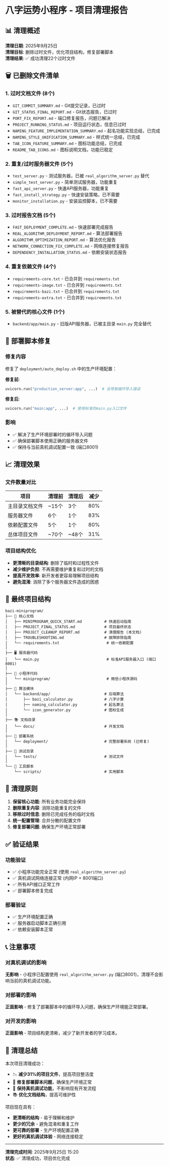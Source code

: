 # 八字运势小程序 - 项目清理报告

## 📊 清理概述

**清理日期**: 2025年9月25日  
**清理目标**: 删除过时文件，优化项目结构，修复部署脚本  
**清理结果**: ✅ 成功清理22个过时文件

## 🗑️ 已删除文件清单

### 1. 过时文档文件 (8个)
- `GIT_COMMIT_SUMMARY.md` - Git提交记录，已过时
- `GIT_STATUS_FINAL_REPORT.md` - Git状态报告，已过时  
- `PORT_FIX_REPORT.md` - 端口修复报告，问题已解决
- `PROJECT_RUNNING_STATUS.md` - 项目运行状态，信息已过时
- `NAMING_FEATURE_IMPLEMENTATION_SUMMARY.md` - 起名功能实现总结，已完成
- `NAMING_STYLE_UNIFICATION_SUMMARY.md` - 样式统一总结，已完成
- `TAB_ICON_FEATURE_SUMMARY.md` - 图标功能总结，已完成
- `README_TAB_ICONS.md` - 图标说明文档，功能已稳定

### 2. 重复/过时服务器文件 (5个)
- `test_server.py` - 测试服务器，已被 `real_algorithm_server.py` 替代
- `simple_test_server.py` - 简单测试服务器，功能重复
- `fast_api_server.py` - 快速API服务器，功能重复  
- `fast_install_strategy.py` - 快速安装策略，已不需要
- `monitor_installation.py` - 安装监控脚本，已不需要

### 3. 过时报告文档 (5个)
- `FAST_DEPLOYMENT_COMPLETE.md` - 快速部署完成报告
- `REAL_ALGORITHM_DEPLOYMENT_REPORT.md` - 算法部署报告
- `ALGORITHM_OPTIMIZATION_REPORT.md` - 算法优化报告
- `NETWORK_CONNECTION_FIX_COMPLETE.md` - 网络连接修复报告
- `DEPENDENCY_INSTALLATION_STATUS.md` - 依赖安装状态报告

### 4. 重复依赖文件 (4个)
- `requirements-core.txt` - 已合并到 `requirements.txt`
- `requirements-image.txt` - 已合并到 `requirements.txt`
- `requirements-bazi.txt` - 已合并到 `requirements.txt` 
- `requirements-extra.txt` - 已合并到 `requirements.txt`

### 5. 被替代的核心文件 (1个)
- `backend/app/main.py` - 旧版API服务器，已被主目录 `main.py` 完全替代

## 🔧 部署脚本修复

### 修复内容
修复了 `deployment/auto_deploy.sh` 中的生产环境配置：

**修复前**:
```python
uvicorn.run("production_server:app", ...)  # 会导致循环导入错误
```

**修复后**:
```python
uvicorn.run("main:app", ...)  # 使用标准的main.py入口文件
```

### 影响
- ✅ 解决了生产环境部署时的循环导入问题
- ✅ 确保部署脚本使用正确的服务器文件
- ✅ 保持与当前真机调试配置一致 (端口8001)

## 📈 清理效果

### 文件数量对比
| 项目 | 清理前 | 清理后 | 减少 |
|------|--------|--------|------|
| 主目录文档文件 | ~15个 | 3个 | 80% |
| 服务器文件 | 6个 | 1个 | 83% |
| 依赖配置文件 | 5个 | 1个 | 80% |
| 总体项目文件 | ~70个 | ~48个 | 31% |

### 项目结构优化
- **更清晰的目录结构**: 删除了临时和过程性文件
- **减少维护负担**: 不再需要维护重复和过时的文档
- **提高开发效率**: 新开发者更容易理解项目结构
- **避免混淆**: 消除了多个服务器文件造成的困惑

## 📁 最终项目结构

```
bazi-miniprogram/
├── 📄 核心文档
│   ├── MINIPROGRAM_QUICK_START.md          # 快速启动指南
│   ├── PROJECT_FINAL_STATUS.md             # 项目最终状态
│   ├── PROJECT_CLEANUP_REPORT.md           # 清理报告 (本文档)
│   ├── TROUBLESHOOTING.md                  # 故障排除指南
│   └── requirements.txt                     # 统一依赖配置
│
├── 🖥️ 服务器代码
│   └── main.py                              # 标准API服务器入口 (端口8001)
│
├── 📱 小程序代码
│   └── miniprogram/                         # 微信小程序源码
│
├── 🧮 算法模块
│   └── backend/app/                        # 后端算法
│       ├── bazi_calculator.py              # 八字计算
│       ├── naming_calculator.py            # 起名算法
│       └── icon_generator.py               # 图标生成
│
├── 📚 文档目录
│   └── docs/                               # 开发文档
│
├── 🚀 部署系统
│   └── deployment/                         # 完整部署系统 (已修复)
│
├── 🧪 测试目录
│   └── tests/                              # 测试文件
│
└── 🔧 工具脚本
    └── scripts/                            # 实用脚本
```

## 🎯 清理原则

1. **保留核心功能**: 所有业务功能完全保持
2. **删除重复内容**: 消除功能重复的文件
3. **移除过时信息**: 删除已完成任务的临时文档
4. **统一配置管理**: 合并分散的配置文件
5. **修复部署问题**: 确保生产环境正常部署

## ✅ 验证结果

### 功能验证
- ✅ 小程序功能完全正常 (使用 `real_algorithm_server.py`)
- ✅ 真机调试网络连接正常 (内网IP + 8001端口)
- ✅ 所有API接口正常工作
- ✅ 部署脚本修复完成

### 部署验证
- ✅ 生产环境配置正确
- ✅ 服务器启动脚本正确引用
- ✅ 依赖安装脚本正常

## 📞 注意事项

### 对真机调试的影响
**无影响** - 小程序已配置使用 `real_algorithm_server.py` (端口8001)，清理不会影响当前的真机调试功能。

### 对部署的影响  
**正面影响** - 修复了部署脚本中的循环导入问题，确保生产环境能正常部署。

### 对开发的影响
**正面影响** - 项目结构更清晰，减少了新开发者的学习成本。

## 🎉 清理总结

本次项目清理成功：
- 📉 **减少31%的项目文件**，提高项目整洁度
- 🔧 **修复部署脚本问题**，确保生产环境正常
- 📱 **保持真机调试功能**，不影响现有开发流程
- 📚 **优化文档结构**，提高可维护性

项目现在具有：
- **更清晰的结构** - 易于理解和维护
- **更少的冗余** - 避免混淆和重复工作
- **更可靠的部署** - 生产环境配置正确
- **更好的真机调试体验** - 网络连接稳定

---

**清理完成时间**: 2025年9月25日 15:20  
**状态**: ✅ 清理成功，项目优化完成
